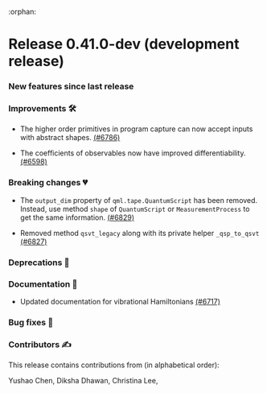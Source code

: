 :orphan:

# Release 0.41.0-dev (development release)

<h3>New features since last release</h3>

<h3>Improvements 🛠</h3>

* The higher order primitives in program capture can now accept inputs with abstract shapes.
  [(#6786)](https://github.com/PennyLaneAI/pennylane/pull/6786)

* The coefficients of observables now have improved differentiability.
  [(#6598)](https://github.com/PennyLaneAI/pennylane/pull/6598)

<h3>Breaking changes 💔</h3>

* The `output_dim` property of `qml.tape.QuantumScript` has been removed. Instead, use method `shape` of `QuantumScript` or `MeasurementProcess` to get the same information.
  [(#6829)](https://github.com/PennyLaneAI/pennylane/pull/6829)

* Removed method `qsvt_legacy` along with its private helper `_qsp_to_qsvt`
  [(#6827)](https://github.com/PennyLaneAI/pennylane/pull/6827)

<h3>Deprecations 👋</h3>

<h3>Documentation 📝</h3>

* Updated documentation for vibrational Hamiltonians
  [(#6717)](https://github.com/PennyLaneAI/pennylane/pull/6717)

<h3>Bug fixes 🐛</h3>

<h3>Contributors ✍️</h3>

This release contains contributions from (in alphabetical order):

Yushao Chen,
Diksha Dhawan,
Christina Lee,
